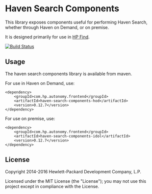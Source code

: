 # Haven Search Components

This library exposes components useful for performing Haven Search, whether through Haven on Demand, or on premise.

It is designed primarily for use in
[HP Find](https://github.com/hpe-idol/find).

[![Build Status](https://travis-ci.org/hpe-idol/haven-search-components.svg?branch=master)](https://travis-ci.org/hpe-idol/haven-search-components)

## Usage
The haven search components library is available from maven.

For use in Haven on Demand, use:

    <dependency>
        <groupId>com.hp.autonomy.frontend</groupId>
        <artifactId>haven-search-components-hod</artifactId>
        <version>0.12.7</version>
    </dependency>

For use on premise, use:

    <dependency>
        <groupId>com.hp.autonomy.frontend</groupId>
        <artifactId>haven-search-components-idol</artifactId>
        <version>0.12.7</version>
    </dependency>

## License
Copyright 2014-2016 Hewlett-Packard Development Company, L.P.

Licensed under the MIT License (the "License"); you may not use this project except in compliance with the License.
